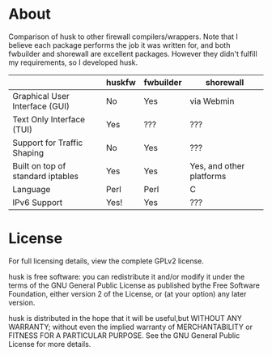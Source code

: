 # About

Comparison of husk to other firewall compilers/wrappers. Note that I believe each package performs the job it was
written for, and both fwbuilder and shorewall are excellent packages. However they didn't fulfill my requirements,
so I developed husk.

|                                   | huskfw | fwbuilder | shorewall                |
|-----------------------------------|--------|-----------|--------------------------|
| Graphical User Interface (GUI)    | No     | Yes       | via Webmin               |
| Text Only Interface (TUI)         | Yes    | ???       | ???                      |
| Support for Traffic Shaping       | No     | Yes       | ???                      |
| Built on top of standard iptables | Yes    | Yes       | Yes, and other platforms |
| Language                          | Perl   | Perl      | C                        |
| IPv6 Support                      | Yes!   | Yes       | ???                      |

# License

For full licensing details, view the complete GPLv2 license.

husk is free software: you can redistribute it and/or modify it under the terms of the GNU General Public License as
published bythe Free Software Foundation, either version 2 of the License, or (at your option) any later version.

husk is distributed in the hope that it will be useful,but WITHOUT ANY WARRANTY; without even the implied warranty of
MERCHANTABILITY or FITNESS FOR A PARTICULAR PURPOSE.  See the GNU General Public License for more details.
